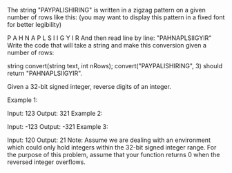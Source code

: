 The string "PAYPALISHIRING" is written in a zigzag pattern on a given number of rows like this: (you may want to display this pattern in a fixed font for better legibility)

P   A   H   N
A P L S I I G
Y   I   R
And then read line by line: "PAHNAPLSIIGYIR"
Write the code that will take a string and make this conversion given a number of rows:

string convert(string text, int nRows);
convert("PAYPALISHIRING", 3) should return "PAHNAPLSIIGYIR".

Given a 32-bit signed integer, reverse digits of an integer.

Example 1:

Input: 123
Output:  321
Example 2:

Input: -123
Output: -321
Example 3:

Input: 120
Output: 21
Note:
Assume we are dealing with an environment which could only hold integers within the 32-bit signed integer range. For the purpose of this problem, assume that your function returns 0 when the reversed integer overflows.
